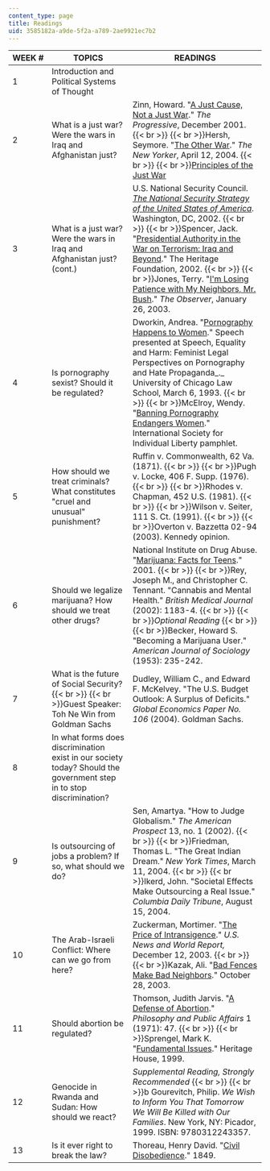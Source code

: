 ```yaml
---
content_type: page
title: Readings
uid: 3585182a-a9de-5f2a-a789-2ae9921ec7b2
---
```


| WEEK # | TOPICS | READINGS |
| --- | --- | --- |
| 1 | Introduction and Political Systems of Thought | &nbsp; |
| 2 | What is a just war? Were the wars in Iraq and Afghanistan just? | Zinn, Howard. "[A Just Cause, Not a Just War](http://www.commondreams.org/views/2001/11/09/just-cause-not-just-war)." _The Progressive_, December 2001.  {{< br >}}  {{< br >}}Hersh, Seymore. "[The Other War](https://www.newyorker.com/magazine/2004/04/12/the-other-war)." _The New Yorker_, April 12, 2004.  {{< br >}}  {{< br >}}[Principles of the Just War](http://www.mtholyoke.edu/acad/intrel/pol116/justwar.htm) |
| 3 | What is a just war? Were the wars in Iraq and Afghanistan just? (cont.) | U.S. National Security Council. [_The National Security Strategy of the United States of America_](https://georgewbush-whitehouse.archives.gov/nsc/nss/2002/). Washington, DC, 2002.  {{< br >}}  {{< br >}}Spencer, Jack. "[Presidential Authority in the War on Terrorism: Iraq and Beyond](http://www.heritage.org/middle-east/report/presidential-authority-the-war-terrorism-iraq-and-beyond)." The Heritage Foundation, 2002.  {{< br >}}  {{< br >}}Jones, Terry. "[I'm Losing Patience with My Neighbors, Mr. Bush](http://observer.guardian.co.uk/comment/story/0,6903,882459,00.html)." _The Observer_, January 26, 2003. |
| 4 | Is pornography sexist? Should it be regulated? | Dworkin, Andrea. "[Pornography Happens to Women](https://www.rapereliefshelter.bc.ca/learn/resources/pornography-happens-women-andrea-dworkin-1993)." Speech presented at Speech, Equality and Harm: Feminist Legal Perspectives on Pornography and Hate Propaganda_._ University of Chicago Law School, March 6, 1993.  {{< br >}}  {{< br >}}McElroy, Wendy. "[Banning Pornography Endangers Women](http://www.wendymcelroy.com/isil.htm)." International Society for Individual Liberty pamphlet. |
| 5 | How should we treat criminals? What constitutes "cruel and unusual" punishment? | Ruffin v. Commonwealth, 62 Va. (1871).  {{< br >}}  {{< br >}}Pugh v. Locke, 406 F. Supp. (1976).  {{< br >}}  {{< br >}}Rhodes v. Chapman, 452 U.S. (1981).  {{< br >}}  {{< br >}}Wilson v. Seiter, 111 S. Ct. (1991).  {{< br >}}  {{< br >}}Overton v. Bazzetta 02-94 (2003). Kennedy opinion. |
| 6 | Should we legalize marijuana? How should we treat other drugs? | National Institute on Drug Abuse. "[Marijuana: Facts for Teens](http://www.nida.nih.gov/marijbroch/marijteens.html)." 2001.  {{< br >}}  {{< br >}}Rey, Joseph M., and Christopher C. Tennant. "Cannabis and Mental Health." _British Medical Journal_ (2002): 1183-4.  {{< br >}}  {{< br >}}_Optional Reading_  {{< br >}}  {{< br >}}Becker, Howard S. "Becoming a Marijuana User." _American Journal of Sociology_ (1953): 235-242. |
| 7 | What is the future of Social Security?  {{< br >}}  {{< br >}}Guest Speaker: Toh Ne Win from Goldman Sachs | Dudley, William C., and Edward F. McKelvey. "The U.S. Budget Outlook: A Surplus of Deficits." _Global Economics Paper No. 106_ (2004). Goldman Sachs. |
| 8 | In what forms does discrimination exist in our society today? Should the government step in to stop discrimination? | &nbsp; |
| 9 | Is outsourcing of jobs a problem? If so, what should we do? | Sen, Amartya. "How to Judge Globalism." _The American Prospect_ 13, no. 1 (2002).  {{< br >}}  {{< br >}}Friedman, Thomas L. "The Great Indian Dream." _New York Times_, March 11, 2004.  {{< br >}}  {{< br >}}Ikerd, John. "Societal Effects Make Outsourcing a Real Issue." _Columbia Daily Tribune_, August 15, 2004. |
| 10 | The Arab-Israeli Conflict: Where can we go from here? | Zuckerman, Mortimer. "[The Price of Intransigence](http://connection.ebscohost.com/c/editorials/11615711/price-intransigence)." _U.S. News and World Report,_ December 12, 2003.  {{< br >}}  {{< br >}}Kazak, Ali. "[Bad Fences Make Bad Neighbors](http://www.palestinemonitor.org/spip/)." October 28, 2003. |
| 11 | Should abortion be regulated? | Thomson, Judith Jarvis. "[A Defense of Abortion](http://www.utdallas.edu/)." _Philosophy and Public Affairs_ 1 (1971): 47.  {{< br >}}  {{< br >}}Sprengel, Mark K. "[Fundamental Issues](https://www.abortionfacts.com/fundamental-issues)." Heritage House, 1999. |
| 12 | Genocide in Rwanda and Sudan: How should we react? | _Supplemental Reading, Strongly Recommended_  {{< br >}}  {{< br >}}b Gourevitch, Philip. _We Wish to Inform You That Tomorrow We Will Be Killed with Our Families_. New York, NY: Picador, 1999. ISBN: 9780312243357. |
| 13 | Is it ever right to break the law? | Thoreau, Henry David. "[Civil Disobedience](http://thoreau.eserver.org/civil.html)." 1849.